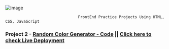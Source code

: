 ![image](https://github.com/SarthakChaudhary46/FrontEnd-Projects/assets/86872379/5a8734ff-1a73-49bd-a09b-4e89c638b682)

                                          
                                    FrontEnd Practice Projects Using HTML, CSS, JavaScript




### Project  2 - [Random Color Generator - Code](https://github.com/SarthakChaudhary46/FrontEnd-Projects/tree/main/Project-2)   || [ Click here to check Live Deployment](https://sarthakchaudhary46.github.io/FrontEnd-Projects/Project-2/)

